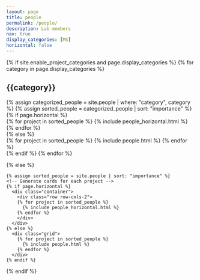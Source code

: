 ```yaml
---
layout: page
title: people
permalink: /people/
description: Lab members
nav: true
display_categories: [MS]
horizontal: false
---
```

<div class="people">
  {% if site.enable_project_categories and page.display_categories %}
  <!-- Display categorized people -->
    {% for category in page.display_categories %}
      <h2 class="category">{{category}}</h2>
      {% assign categorized_people = site.people | where: "category", category %}
      {% assign sorted_people = categorized_people | sort: "importance" %}
      <!-- Generate cards for each project -->
      {% if page.horizontal %}
        <div class="container">
          <div class="row row-cols-2">
          {% for project in sorted_people %}
            {% include people_horizontal.html %}
          {% endfor %}
          </div>
        </div>
      {% else %}
        <div class="grid">
          {% for project in sorted_people %}
            {% include people.html %}
          {% endfor %}
        </div>
      {% endif %}
    {% endfor %}

  {% else %}
  <!-- Display people without categories -->
    {% assign sorted_people = site.people | sort: "importance" %}
    <!-- Generate cards for each project -->
    {% if page.horizontal %}
      <div class="container">
        <div class="row row-cols-2">
        {% for project in sorted_people %}
          {% include people_horizontal.html %}
        {% endfor %}
        </div>
      </div>
    {% else %}
      <div class="grid">
        {% for project in sorted_people %}
          {% include people.html %}
        {% endfor %}
      </div>
    {% endif %}

  {% endif %}

</div>